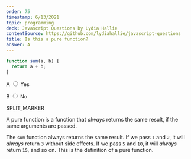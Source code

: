 ```yaml
---
order: 75
timestamp: 6/13/2021
topic: programming
deck: Javascript Questions by Lydia Hallie
contentSource: https://github.com/lydiahallie/javascript-questions
title: Is this a pure function?
answer: A
---
```


  

```javascript
function sum(a, b) {
  return a + b;
}
```


<label for="option-A">A </label>
<span class="option-container">
  <input
    type="radio"
    name="answer-option"
    id="option-A" value="A"
  />
  Yes
</span>
    

<label for="option-B">B </label>
<span class="option-container">
  <input
    type="radio"
    name="answer-option"
    id="option-B" value="B"
  />
  No
</span>
    




SPLIT_MARKER

A pure function is a function that _always_ returns the same result, if the same arguments are passed.

The `sum` function always returns the same result. If we pass `1` and `2`, it will _always_ return `3` without side effects. If we pass `5` and `10`, it will _always_ return `15`, and so on. This is the definition of a pure function.




